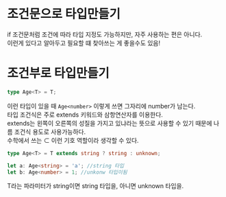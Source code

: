 # 조건문으로 타입만들기

if 조건문처럼 조건에 따라 타입 지정도 가능하지만, 자주 사용하는 편은 아니다.  
이런게 있다고 알아두고 필요할 떄 찾아쓰는 게 좋을수도 있음!

# 조건부로 타입만들기

```typescript
type Age<T> = T;
```

이런 타입이 있을 때 `Age<number>` 이렇게 쓰면 그자리에 number가 남는다.  
타입 조건식은 주로 extends 키워드와 삼항연산자를 이용한다.  
extends는 왼쪽이 오른쪽의 성질을 가지고 있냐라는 뜻으로 사용할 수 있기 때문에 나름 조건식 용도로 사용가능하다.  
수학에서 쓰는 ⊂ 이런 기호 역할이라 생각할 수 있다.

```typescript
type Age<T> = T extends string ? string : unknown;

let a: Age<string> = 'a'; //string 타입
let b: Age<number> = 1; //unkonw 타입이됨
```

T라는 파라미터가 string이면 string 타입을, 아니면 unknown 타입을.
